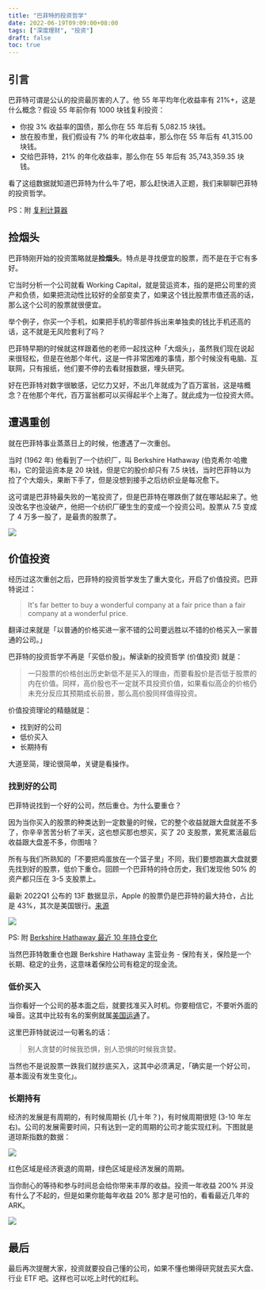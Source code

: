 ```yaml
---
title: "巴菲特的投资哲学"
date: 2022-06-19T09:09:00+08:00
tags: ["深度理财", "投资"]
draft: false
toc: true
---
```


## 引言

巴菲特可谓是公认的投资最厉害的人了。他 55 年平均年化收益率有 21%+，这是什么概念？假设 55 年前你有 1000 块钱复利投资：

- 你投 3% 收益率的国债，那么你在 55 年后有 5,082.15 块钱。
- 放在股市里，我们假设有 7% 的年化收益率，那么你在 55 年后有 41,315.00 块钱。
- 交给巴菲特，21% 的年化收益率，那么你在 55 年后有 35,743,359.35 块钱。

看了这组数据就知道巴菲特为什么牛了吧，那么赶快进入正题，我们来聊聊巴菲特的投资哲学。

PS：附 [复利计算器](http://dailycalculators.com/cn/node/10)

<!--more-->

## 捡烟头

巴菲特刚开始的投资策略就是**捡烟头**。特点是寻找便宜的股票，而不是在于它有多好。

它当时分析一个公司就看 Working Capital，就是营运资本，指的是把公司里的资产和负债，如果把流动性比较好的全部变卖了，如果这个钱比股票市值还高的话，那么这个公司的股票就很便宜。

举个例子，你买一个手机，如果把手机的零部件拆出来单独卖的钱比手机还高的话，这不就是无风险套利了吗？

巴菲特早期的时候就这样跟着他的老师一起找这种「大烟头」，虽然我们现在说起来很轻松，但是在他那个年代，这是一件非常困难的事情，那个时候没有电脑、互联网，只有报纸，他们要不停的去看财报数据，埋头研究。

好在巴菲特对数字很敏感，记忆力又好，不出几年就成为了百万富翁，这是啥概念？在他那个年代，百万富翁都可以买得起半个上海了。就此成为一位投资大师。

## 遭遇重创

就在巴菲特事业蒸蒸日上的时候，他遭遇了一次重创。

当时 (1962 年) 他看到了一个纺织厂，叫 Berkshire Hathaway (伯克希尔·哈撒韦)，它的营运资本是 20 块钱，但是它的股价却只有 7.5 块钱，当时巴菲特以为捡了个大烟头，果断下手了，但是没想到接手之后纺织业是每况愈下。

这可谓是巴菲特最失败的一笔投资了，但是巴菲特在哪跌倒了就在哪站起来了。他没改名字也没破产，他把一个纺织厂硬生生的变成一个投资公司。股票从 7.5 变成了 4 万多一股了，是最贵的股票了。

![](https://blog-1251237404.cos.ap-guangzhou.myqcloud.com/20220619z7G58k.png)

## 价值投资

经历过这次重创之后，巴菲特的投资哲学发生了重大变化，开启了价值投资。巴菲特说过：

> It's far better to buy a wonderful company at a fair price than a fair company at a wonderful price.

翻译过来就是「以普通的价格买进一家不错的公司要远胜以不错的价格买入一家普通的公司。」

巴菲特的投资哲学不再是「买低价股」。解读新的投资哲学 (价值投资) 就是：

> 一只股票的价格创出历史新低不是买入的理由，而要看股价是否低于股票的内在价值。同样，高价股也不一定就不具投资价值，如果看似高企的价格仍未充分反应其预期成长前景，那么高价股同样值得投资。

价值投资理论的精髓就是：

- 找到好的公司
- 低价买入
- 长期持有

大道至简，理论很简单，关键是看操作。

### 找到好的公司

巴菲特说找到一个好的公司，然后重仓。为什么要重仓？

因为当你买入的股票的种类达到一定数量的时候，它的整个收益就跟大盘就差不多了，你辛辛苦苦分析了半天，这也想买那也想买，买了 20 支股票，累死累活最后收益跟大盘差不多，你图啥？

所有与我们所熟知的「不要把鸡蛋放在一个篮子里」不同，我们要想跑赢大盘就要先找到好的股票，低价下重仓。回顾一个巴菲特的持仓历史，我们发现他 50% 的资产都只压在 3-5 支股票上。

最新 2022Q1 公布的 13F 数据显示，Apple 的股票仍是巴菲特的最大持仓，占比是 43%，其次是美国银行。[来源](https://whalewisdom.com/filer/berkshire-hathaway-inc)

![](https://blog-1251237404.cos.ap-guangzhou.myqcloud.com/20220619XCJTt2.png)

PS: 附 [Berkshire Hathaway 最近 10 年持仓变化](https://valuesider.com/embed/chart/timeline/guru/warren-buffett-berkshire-hathaway/1067983?limit=10&title=1&include_others=0)

当然巴菲特敢重仓也跟 Berkshire Hathaway 主营业务 - 保险有关，保险是一个长期、稳定的业务，这意味着保险公司有稳定的现金流。

### 低价买入

当你看好一个公司的基本面之后，就要找准买入时机。你要相信它，不要听外面的噪音。这其中比较有名的案例就属[美国运通](https://xueqiu.com/9220236682/24381834)了。

这里巴菲特就说过一句著名的话：

> 别人贪婪的时候我恐惧，别人恐惧的时候我贪婪。

当然也不是说股票一跌我们就抄底买入，这其中必须满足，「确实是一个好公司，基本面没有发生变化」。


### 长期持有

经济的发展是有周期的，有时候周期长 (几十年？)，有时候周期很短 (3-10 年左右)。公司的发展需要时间，只有达到一定的周期的公司才能实现红利。下图就是道琼斯指数的数据：

![](https://blog-1251237404.cos.ap-guangzhou.myqcloud.com/202206196YIe2t.png)

红色区域是经济衰退的周期，绿色区域是经济发展的周期。

当你耐心的等待和参与时间总会给你带来丰厚的收益。投资一年收益 200% 并没有什么了不起的，但是如果你能每年收益 20% 那才是可怕的，看看最近几年的 ARK。

![](https://blog-1251237404.cos.ap-guangzhou.myqcloud.com/202206194cm4gz.jpg)


## 最后

最后再次提醒大家，投资就要投自己懂的公司，如果不懂也懒得研究就去买大盘、行业 ETF 吧。这样也可以吃上时代的红利。